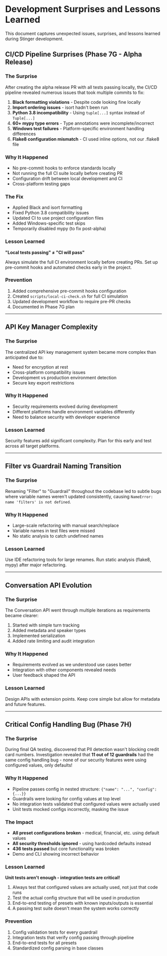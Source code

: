 # Development Surprises and Lessons Learned

This document captures unexpected issues, surprises, and lessons learned during Stinger development.

## CI/CD Pipeline Surprises (Phase 7G - Alpha Release)

### The Surprise
After creating the alpha release PR with all tests passing locally, the CI/CD pipeline revealed numerous issues that took multiple commits to fix:

1. **Black formatting violations** - Despite code looking fine locally
2. **Import ordering issues** - isort hadn't been run
3. **Python 3.8 incompatibility** - Using `tuple[...]` syntax instead of `Tuple[...]`
4. **60+ mypy type errors** - Type annotations were incomplete/incorrect
5. **Windows test failures** - Platform-specific environment handling differences
6. **Flake8 configuration mismatch** - CI used inline options, not our .flake8 file

### Why It Happened
- No pre-commit hooks to enforce standards locally
- Not running the full CI suite locally before creating PR
- Configuration drift between local development and CI
- Cross-platform testing gaps

### The Fix
- Applied Black and isort formatting
- Fixed Python 3.8 compatibility issues
- Updated CI to use project configuration files
- Added Windows-specific test skips
- Temporarily disabled mypy (to fix post-alpha)

### Lesson Learned
**"Local tests passing" ≠ "CI will pass"**

Always simulate the full CI environment locally before creating PRs. Set up pre-commit hooks and automated checks early in the project.

### Prevention
1. Added comprehensive pre-commit hooks configuration
2. Created `scripts/local-ci-check.sh` for full CI simulation
3. Updated development workflow to require pre-PR checks
4. Documented in Phase 7G plan

---

## API Key Manager Complexity

### The Surprise
The centralized API key management system became more complex than anticipated due to:
- Need for encryption at rest
- Cross-platform compatibility issues
- Development vs production environment detection
- Secure key export restrictions

### Why It Happened
- Security requirements evolved during development
- Different platforms handle environment variables differently
- Need to balance security with developer experience

### Lesson Learned
Security features add significant complexity. Plan for this early and test across all target platforms.

---

## Filter vs Guardrail Naming Transition

### The Surprise
Renaming "Filter" to "Guardrail" throughout the codebase led to subtle bugs where variable names weren't updated consistently, causing `NameError: name 'filters' is not defined`.

### Why It Happened
- Large-scale refactoring with manual search/replace
- Variable names in test files were missed
- No static analysis to catch undefined names

### Lesson Learned
Use IDE refactoring tools for large renames. Run static analysis (flake8, mypy) after major refactoring.

---

## Conversation API Evolution

### The Surprise
The Conversation API went through multiple iterations as requirements became clearer:
1. Started with simple turn tracking
2. Added metadata and speaker types
3. Implemented serialization
4. Added rate limiting and audit integration

### Why It Happened
- Requirements evolved as we understood use cases better
- Integration with other components revealed needs
- User feedback shaped the API

### Lesson Learned
Design APIs with extension points. Keep core simple but allow for metadata and future features.

---

## Critical Config Handling Bug (Phase 7H)

### The Surprise
During final QA testing, discovered that PII detection wasn't blocking credit card numbers. Investigation revealed that **11 out of 12 guardrails** had the same config handling bug - none of our security features were using configured values, only defaults!

### Why It Happened
- Pipeline passes config in nested structure: `{"name": "...", "config": {...}}`
- Guardrails were looking for config values at top level
- No integration tests validated that configured values were actually used
- Unit tests mocked configs incorrectly, masking the issue

### The Impact
- **All preset configurations broken** - medical, financial, etc. using default values
- **All security thresholds ignored** - using hardcoded defaults instead
- **436 tests passed** but core functionality was broken
- Demo and CLI showing incorrect behavior

### Lesson Learned
**Unit tests aren't enough - integration tests are critical!**

1. Always test that configured values are actually used, not just that code runs
2. Test the actual config structure that will be used in production
3. End-to-end testing of presets with known inputs/outputs is essential
4. A passing test suite doesn't mean the system works correctly

### Prevention
1. Config validation tests for every guardrail
2. Integration tests that verify config passing through pipeline
3. End-to-end tests for all presets
4. Standardized config parsing in base classes